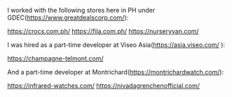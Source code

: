 I worked with the following stores here in PH under GDEC(https://www.greatdealscorp.com/):

https://crocs.com.ph/
https://fila.com.ph/
https://nurseryvan.com/

I was hired as a part-time developer at Viseo Asia(https://asia.viseo.com/ ):

https://champagne-telmont.com/

And a part-time developer at Montrichard(https://montrichardwatch.com/):

https://infrared-watches.com/
https://nivadagrenchenofficial.com/
